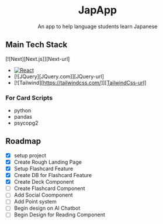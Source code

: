 <div align='center'>
  <h1>JapApp</h3>
  <p>An app to help language students learn Japanese</p>
</div>


## Main Tech Stack
[![Next][Next.js]][Next-url]
* [![React](https://img.shields.io/badge/React-20232A?style=for-the-badge&logo=react&logoColor=61DAFB)](https://reactjs.org/)
* [![JQuery][JQuery.com]][JQuery-url]
* [![Tailwind][https://tailwindcss.com/]][TailwindCss-url]
### For Card Scripts
- python
- pandas
- psycopg2

## Roadmap
- [x] setup project
- [x] Create Rough Landing Page
- [x] Setup Flashcard Feature
- [x] Create DB for Flashcard Feature
- [x] Create Deck Component
- [ ] Create Flashcard Component
- [ ] Add Social Coomponent
- [ ] Add Point system
- [ ] Begin design on AI Chatbot
- [ ] Begin Design for Reading Component
